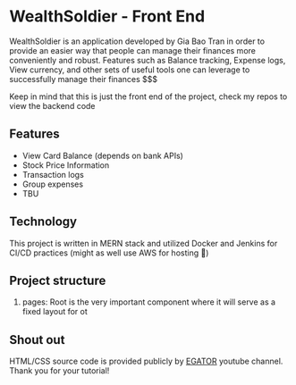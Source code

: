 # WealthSoldier - Front End

WealthSoldier is an application developed by Gia Bao Tran in order to provide an easier way that people can manage their finances more conveniently and robust. Features such as Balance tracking, Expense logs, View currency, and other sets of useful tools one can leverage to successfully manage their finances $$$

Keep in mind that this is just the front end of the project, check my repos to view the backend code

## Features

- View Card Balance (depends on bank APIs)
- Stock Price Information
- Transaction logs
- Group expenses
- TBU

## Technology

This project is written in MERN stack and utilized Docker and Jenkins for CI/CD practices (might as well use AWS for hosting 🤔)

## Project structure
1. pages: Root is the very important component where it will serve as a fixed layout for ot 

## Shout out

HTML/CSS source code is provided publicly by [EGATOR](https://www.youtube.com/@EGATORTUTORIALS) youtube channel.
Thank you for your tutorial!

